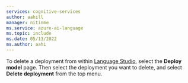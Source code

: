 ```yaml
---
services: cognitive-services
author: aahill
manager: nitinme
ms.service: azure-ai-language
ms.topic: include
ms.date: 05/13/2022
ms.author: aahi
---
```


To delete a deployment from within [Language Studio](https://aka.ms/laguageStudio), select the **Deploy model** page. Then select the deployment you want to delete, and select **Delete deployment** from the top menu. 
